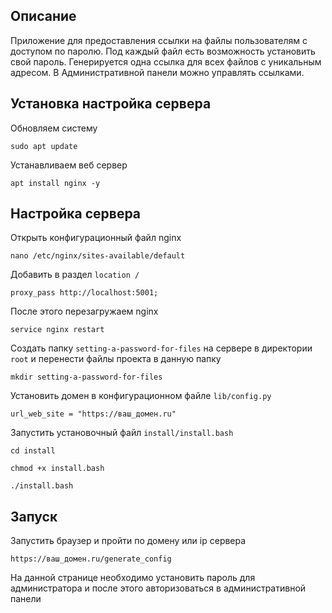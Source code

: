 ## Описание

Приложение для предоставления ссылки на файлы пользователям с доступом по паролю. Под каждый файл есть возможность установить свой пароль. Генерируется одна ссылка для всех файлов с уникальным адресом. В Административной панели можно управлять ссылками. 


## Установка настройка сервера

Обновляем систему

```
sudo apt update
```

Устанавливаем веб сервер

```
apt install nginx -y
```

## Настройка сервера

Открыть конфигурационный файл nginx 

```
nano /etc/nginx/sites-available/default 
```

Добавить в раздел `location /`

```
proxy_pass http://localhost:5001;
```

После этого перезагружаем nginx 

```
service nginx restart
```

Создать папку `setting-a-password-for-files` на сервере в директории `root` и перенести файлы проекта в данную папку

```
mkdir setting-a-password-for-files
```

Установить домен в конфигурационном файле `lib/config.py`

```
url_web_site = "https://ваш_домен.ru"
```

Запустить установочный файл `install/install.bash`

```
cd install
```

```
chmod +x install.bash
```

```
./install.bash
```

## Запуск

Запустить браузер и пройти по домену или ip сервера

```
https://ваш_домен.ru/generate_config
```

На данной странице необходимо установить пароль для администратора и после этого авторизоваться в административной панели

